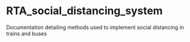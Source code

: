# RTA_social_distancing_system
 Documentation detailing methods used to implement social distancing in trains and buses
